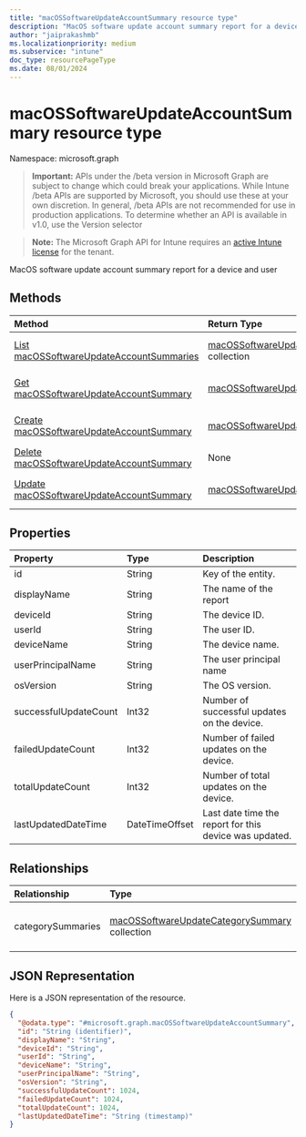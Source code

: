 ```yaml
---
title: "macOSSoftwareUpdateAccountSummary resource type"
description: "MacOS software update account summary report for a device and user"
author: "jaiprakashmb"
ms.localizationpriority: medium
ms.subservice: "intune"
doc_type: resourcePageType
ms.date: 08/01/2024
---
```


# macOSSoftwareUpdateAccountSummary resource type

Namespace: microsoft.graph

> **Important:** APIs under the /beta version in Microsoft Graph are subject to change which could break your applications. While Intune /beta APIs are supported by Microsoft, you should use these at your own discretion. In general, /beta APIs are not recommended for use in production applications. To determine whether an API is available in v1.0, use the Version selector

> **Note:** The Microsoft Graph API for Intune requires an [active Intune license](https://go.microsoft.com/fwlink/?linkid=839381) for the tenant.

MacOS software update account summary report for a device and user

## Methods
|Method|Return Type|Description|
|:---|:---|:---|
|[List macOSSoftwareUpdateAccountSummaries](../api/intune-deviceconfig-macossoftwareupdateaccountsummary-list.md)|[macOSSoftwareUpdateAccountSummary](../resources/intune-deviceconfig-macossoftwareupdateaccountsummary.md) collection|List properties and relationships of the [macOSSoftwareUpdateAccountSummary](../resources/intune-deviceconfig-macossoftwareupdateaccountsummary.md) objects.|
|[Get macOSSoftwareUpdateAccountSummary](../api/intune-deviceconfig-macossoftwareupdateaccountsummary-get.md)|[macOSSoftwareUpdateAccountSummary](../resources/intune-deviceconfig-macossoftwareupdateaccountsummary.md)|Read properties and relationships of the [macOSSoftwareUpdateAccountSummary](../resources/intune-deviceconfig-macossoftwareupdateaccountsummary.md) object.|
|[Create macOSSoftwareUpdateAccountSummary](../api/intune-deviceconfig-macossoftwareupdateaccountsummary-create.md)|[macOSSoftwareUpdateAccountSummary](../resources/intune-deviceconfig-macossoftwareupdateaccountsummary.md)|Create a new [macOSSoftwareUpdateAccountSummary](../resources/intune-deviceconfig-macossoftwareupdateaccountsummary.md) object.|
|[Delete macOSSoftwareUpdateAccountSummary](../api/intune-deviceconfig-macossoftwareupdateaccountsummary-delete.md)|None|Deletes a [macOSSoftwareUpdateAccountSummary](../resources/intune-deviceconfig-macossoftwareupdateaccountsummary.md).|
|[Update macOSSoftwareUpdateAccountSummary](../api/intune-deviceconfig-macossoftwareupdateaccountsummary-update.md)|[macOSSoftwareUpdateAccountSummary](../resources/intune-deviceconfig-macossoftwareupdateaccountsummary.md)|Update the properties of a [macOSSoftwareUpdateAccountSummary](../resources/intune-deviceconfig-macossoftwareupdateaccountsummary.md) object.|

## Properties
|Property|Type|Description|
|:---|:---|:---|
|id|String|Key of the entity.|
|displayName|String|The name of the report|
|deviceId|String|The device ID.|
|userId|String|The user ID.|
|deviceName|String|The device name.|
|userPrincipalName|String|The user principal name|
|osVersion|String|The OS version.|
|successfulUpdateCount|Int32|Number of successful updates on the device.|
|failedUpdateCount|Int32|Number of failed updates on the device.|
|totalUpdateCount|Int32|Number of total updates on the device.|
|lastUpdatedDateTime|DateTimeOffset|Last date time the report for this device was updated.|

## Relationships
|Relationship|Type|Description|
|:---|:---|:---|
|categorySummaries|[macOSSoftwareUpdateCategorySummary](../resources/intune-deviceconfig-macossoftwareupdatecategorysummary.md) collection|Summary of the updates by category.|

## JSON Representation
Here is a JSON representation of the resource.
<!-- {
  "blockType": "resource",
  "keyProperty": "id",
  "@odata.type": "microsoft.graph.macOSSoftwareUpdateAccountSummary"
}
-->
``` json
{
  "@odata.type": "#microsoft.graph.macOSSoftwareUpdateAccountSummary",
  "id": "String (identifier)",
  "displayName": "String",
  "deviceId": "String",
  "userId": "String",
  "deviceName": "String",
  "userPrincipalName": "String",
  "osVersion": "String",
  "successfulUpdateCount": 1024,
  "failedUpdateCount": 1024,
  "totalUpdateCount": 1024,
  "lastUpdatedDateTime": "String (timestamp)"
}
```